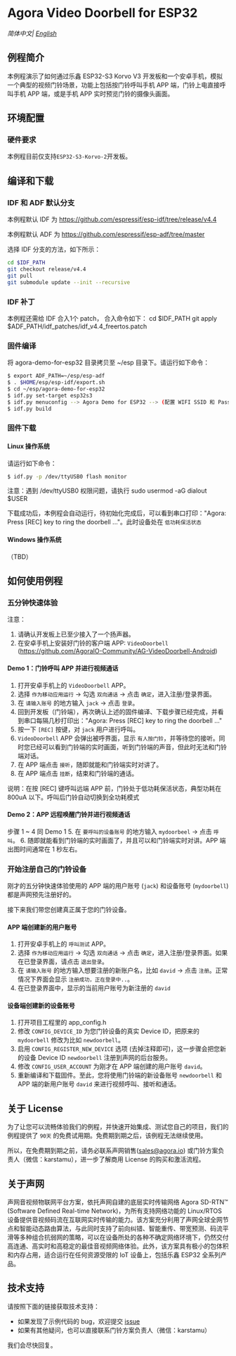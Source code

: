 # Agora Video Doorbell for ESP32

*简体中文| [English](README.en.md)*

## 例程简介

本例程演示了如何通过乐鑫 ESP32-S3 Korvo V3 开发板和一个安卓手机，模拟一个典型的视频门铃场景，功能上包括按门铃呼叫手机 APP 端，门铃上电直接呼叫手机 APP 端，或是手机 APP 实时预览门铃的摄像头画面。

## 环境配置

### 硬件要求

本例程目前仅支持`ESP32-S3-Korvo-2`开发板。

## 编译和下载

### IDF 和 ADF 默认分支

本例程默认 IDF 为 https://github.com/espressif/esp-idf/tree/release/v4.4

本例程默认 ADF 为 https://github.com/espressif/esp-adf/tree/master

选择 IDF 分支的方法，如下所示：

```bash
cd $IDF_PATH
git checkout release/v4.4
git pull
git submodule update --init --recursive
```

### IDF 补丁

本例程还需给 IDF 合入1个 patch， 合入命令如下：
cd $IDF_PATH
git apply $ADF_PATH/idf_patches/idf_v4.4_freertos.patch


### 固件编译

将 agora-demo-for-esp32 目录拷贝至 ~/esp 目录下。请运行如下命令：
```bash
$ export ADF_PATH=~/esp/esp-adf
$ . $HOME/esp/esp-idf/export.sh
$ cd ~/esp/agora-demo-for-esp32
$ idf.py set-target esp32s3
$ idf.py menuconfig	--> Agora Demo for ESP32 --> (配置 WIFI SSID 和 Password)
$ idf.py build
```

### 固件下载

#### Linux 操作系统

请运行如下命令：
```bash
$ idf.py -p /dev/ttyUSB0 flash monitor
```
注意：遇到 /dev/ttyUSB0 权限问题，请执行 sudo usermod -aG dialout $USER

下载成功后，本例程会自动运行，待初始化完成后，可以看到串口打印："Agora: Press [REC] key to ring the doorbell ..."。此时设备处在 `低功耗保活状态`

#### Windows 操作系统
（TBD）

## 如何使用例程

### 五分钟快速体验

注意：
1. 请确认开发板上已至少接入了一个扬声器。
2. 在安卓手机上安装好门铃的客户端 APP: `VideoDoorbell` (https://github.com/AgoraIO-Community/AG-VideoDoorbell-Android)

#### Demo 1：门铃呼叫 APP 并进行视频通话

1. 打开安卓手机上的 `VideoDoorbell` APP。
2. 选择 `作为移动应用运行` -> 勾选 `双向通话` -> 点击 `确定`，进入注册/登录界面。
3. 在 `请输入账号` 的地方输入 `jack` -> 点击 `登录`。
4. 回到开发板（门铃端），再次确认上述的固件编译、下载步骤已经完成，并看到串口每隔几秒打印出："Agora: Press [REC] key to ring the doorbell ..."
5. 按一下 `[REC]` 按键，对 `jack` 用户进行呼叫。
6. `VideoDoorbell` APP 会弹出被呼界面，显示 `有人按门铃`，并等待您的接听。同时您已经可以看到门铃端的实时画面，听到门铃端的声音，但此时无法和门铃端对话。
7. 在 APP 端点击 `接听`，随即就能和门铃端实时对讲了。
8. 在 APP 端点击 `挂断`，结束和门铃端的通话。

说明：在按 [REC] 键呼叫远端 APP 前，门铃处于低功耗保活状态，典型功耗在 800uA 以下。呼叫后门铃自动切换到全功耗模式

#### Demo 2：APP 远程唤醒门铃并进行视频通话

步骤 1 ~ 4 同 Demo 1
5. 在 `要呼叫的设备账号` 的地方输入 `mydoorbeel` -> 点击 `呼叫`。
6. 随即就能看到门铃端的实时画面了，并且可以和门铃端实时对讲。APP 端出图时间通常在 1 秒左右。

### 开始注册自己的门铃设备

刚才的五分钟快速体验使用的 APP 端的用户账号 (`jack`) 和设备账号 (`mydoorbell`) 都是声网预先注册好的。

接下来我们带您创建真正属于您的门铃设备。

#### APP 端创建新的用户账号

1. 打开安卓手机上的 `呼叫测试` APP。
2. 选择 `作为移动应用运行` -> 勾选 `双向通话` -> 点击 `确定`，进入注册/登录界面。如果在已登录界面，请点击 `退出登录`。
3. 在 `请输入账号` 的地方输入想要注册的新账户名，比如 `david` -> 点击 `注册`。正常情况下界面会显示 `注册成功，正在登录中..`。
4. 在已登录界面中，显示的当前用户账号为新注册的 `david`

#### 设备端创建新的设备账号

1. 打开项目工程里的 app_config.h
2. 修改 `CONFIG_DEVICE_ID` 为您门铃设备的真实 Device ID，把原来的 `mydoorbell` 修改为比如 `newdoorbell`。
3. 启用 `CONFIG_REGISTER_NEW_DEVICE` 选项 (去掉注释即可)，这一步骤会把您新的设备 Device ID `newdoorbell` 注册到声网的后台服务。
4. 修改 `CONFIG_USER_ACCOUNT` 为刚才在 APP 端创建的用户账号 `david`。
5. 重新编译和下载固件。至此，您将使用门铃端的新设备账号 `newdoorbell` 和 APP 端的新用户账号 `david` 来进行视频呼叫、接听和通话。

## 关于 License

为了让您可以流畅体验我们的例程，并快速开始集成、测试您自己的项目，我们的例程提供了 `90天` 的免费试用期。免费期到期之后，该例程无法继续使用。

所以，在免费期到期之前，请务必联系声网销售(sales@agora.io) 或门铃方案负责人（微信：karstamu），进一步了解商用 License 的购买和激活流程。

## 关于声网

声网音视频物联网平台方案，依托声网自建的底层实时传输网络 Agora SD-RTN™ (Software Defined Real-time Network)，为所有支持网络功能的 Linux/RTOS 设备提供音视频码流在互联网实时传输的能力。该方案充分利用了声网全球全网节点和智能动态路由算法，与此同时支持了前向纠错、智能重传、带宽预测、码流平滑等多种组合抗弱网的策略，可以在设备所处的各种不确定网络环境下，仍然交付高连通、高实时和高稳定的最佳音视频网络体验。此外，该方案具有极小的包体积和内存占用，适合运行在任何资源受限的 IoT 设备上，包括乐鑫 ESP32 全系列产品。

## 技术支持

请按照下面的链接获取技术支持：

- 如果发现了示例代码的 bug，欢迎提交 [issue](https://github.com/AgoraIO-Community/AG-VideoDoorbell-esp32/issues)
- 如果有其他疑问，也可以直接联系门铃方案负责人（微信：karstamu）

我们会尽快回复。


